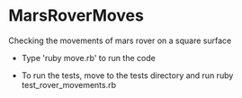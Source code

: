 # MarsRoverMoves
Checking the movements of mars rover on a square surface

* Type 'ruby move.rb' to run the code

* To run the tests, move to the tests directory and run ruby test_rover_movements.rb

